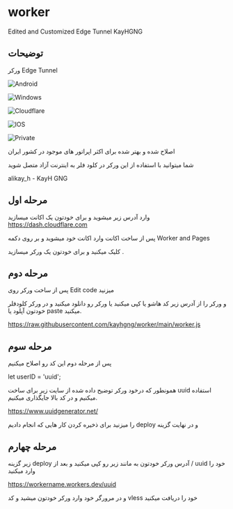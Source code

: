 # worker
Edited and Customized Edge Tunnel KayHGNG 


## توضیحات
ورکر Edge Tunnel

![Android](https://img.shields.io/badge/Android-34A853.svg?style=for-the-badge&logo=Android&logoColor=white)

![Windows](https://img.shields.io/badge/Windows-0078D4.svg?style=for-the-badge&logo=Windows&logoColor=white)

![Cloudflare](https://img.shields.io/badge/Cloudflare-F38020.svg?style=for-the-badge&logo=Cloudflare&logoColor=white)

![IOS](https://img.shields.io/badge/iOS-000000.svg?style=for-the-badge&logo=iOS&logoColor=white)

![Private](https://img.shields.io/badge/Private%20Internet%20Access-1E811F.svg?style=for-the-badge&logo=Private-Internet-Access&logoColor=white)


 اصلاح شده و بهتر شده برای اکثر اپراتور های موجود در کشور ایران

شما میتوانید با استفاده از این ورکر در کلود فلر به اینترنت آزاد متصل شوید 

alikay_h - KayH GNG


## مرحله اول
وارد آدرس زیر میشوید و برای خودتون یک اکانت میسازید 
https://dash.cloudflare.com

پس از ساخت اکانت وارد اکانت خود میشوید و بر روی دکمه Worker and Pages 

کلیک میکنید و برای خودتون یک ورکر میسازید .


## مرحله دوم
پس از ساخت ورکر روی Edit code میزنید

و ورکر را از آدرس زیر کد هاشو یا کپی میکنید یا ورکر رو دانلود میکنید و در ورکر کلودفلر خودتون آپلود یا paste میکنید.


https://raw.githubusercontent.com/kayhgng/worker/main/worker.js
## مرحله سوم
پس از مرحله دوم این کد رو اصلاح میکنیم 

let userID = 'uuid';

همونطور که درخود ورکر توضیح داده شده از سایت زیر برای ساخت uuid استفاده میکنیم و در کد بالا جایگذاری میکنیم.

https://www.uuidgenerator.net/

را میزنید برای ذخیره کردن کار هایی که انجام دادیم
 deploy و در نهایت گزینه
## مرحله چهارم
زیر گزینه deploy آدرس ورکر خودتون به مانند زیر رو کپی میکنید و بعد از / uuid خود را وارد میکنید

https://workername.workers.dev/uuid

و در مرورگر خود وارد ورکر خودتون میشید و کد vless خود را دریافت میکنید

